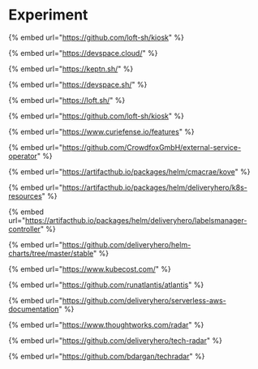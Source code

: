 # Experiment

{% embed url="https://github.com/loft-sh/kiosk" %}

{% embed url="https://devspace.cloud/" %}

{% embed url="https://keptn.sh/" %}

{% embed url="https://devspace.sh/" %}

{% embed url="https://loft.sh/" %}

{% embed url="https://github.com/loft-sh/kiosk" %}

{% embed url="https://www.curiefense.io/features" %}

{% embed url="https://github.com/CrowdfoxGmbH/external-service-operator" %}

{% embed url="https://artifacthub.io/packages/helm/cmacrae/kove" %}

{% embed url="https://artifacthub.io/packages/helm/deliveryhero/k8s-resources" %}

{% embed url="https://artifacthub.io/packages/helm/deliveryhero/labelsmanager-controller" %}

{% embed url="https://github.com/deliveryhero/helm-charts/tree/master/stable" %}

{% embed url="https://www.kubecost.com/" %}

{% embed url="https://github.com/runatlantis/atlantis" %}

{% embed url="https://github.com/deliveryhero/serverless-aws-documentation" %}

{% embed url="https://www.thoughtworks.com/radar" %}

{% embed url="https://github.com/deliveryhero/tech-radar" %}

{% embed url="https://github.com/bdargan/techradar" %}

